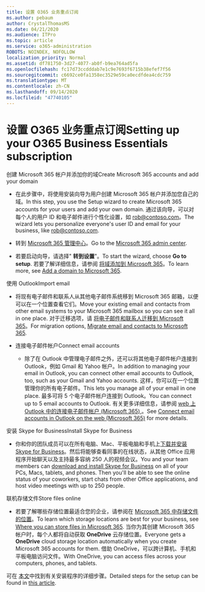 ```yaml
---
title: 设置 O365 业务重点订阅
ms.author: pebaum
author: CrystalThomasMS
ms.date: 04/21/2020
ms.audience: ITPro
ms.topic: article
ms.service: o365-administration
ROBOTS: NOINDEX, NOFOLLOW
localization_priority: Normal
ms.assetid: df781750-3d27-4077-ab0f-b9ea764ad5fa
ms.openlocfilehash: fc17d73ccdddab7e1c9e7693f6715b38efef7f56
ms.sourcegitcommit: c6692ce0fa1358ec3529e59ca0ecdfdea4cdc759
ms.translationtype: MT
ms.contentlocale: zh-CN
ms.lasthandoff: 09/14/2020
ms.locfileid: "47740105"
---
```

# <a name="setting-up-your-o365-business-essentials-subscription"></a><span data-ttu-id="2b35e-102">设置 O365 业务重点订阅</span><span class="sxs-lookup"><span data-stu-id="2b35e-102">Setting up your O365 Business Essentials subscription</span></span>

<span data-ttu-id="2b35e-103">创建 Microsoft 365 帐户并添加你的域</span><span class="sxs-lookup"><span data-stu-id="2b35e-103">Create Microsoft 365 accounts and add your domain</span></span>
  
- <span data-ttu-id="2b35e-104">在此步骤中，将使用安装向导为用户创建 Microsoft 365 帐户并添加您自己的域。</span><span class="sxs-lookup"><span data-stu-id="2b35e-104">In this step, you use the Setup wizard to create Microsoft 365 accounts for your users and add your own domain.</span></span> <span data-ttu-id="2b35e-105">通过该向导，可以对每个人的用户 ID 和电子邮件进行个性化设置，如 [rob@contoso.com](mailto:rob@contoso.com)。</span><span class="sxs-lookup"><span data-stu-id="2b35e-105">The wizard lets you personalize everyone's user ID and email for your business, like [rob@contoso.com](mailto:rob@contoso.com).</span></span>
    
- <span data-ttu-id="2b35e-106">转到 [Microsoft 365 管理中心](https://login.partner.microsoftonline.cn/)。</span><span class="sxs-lookup"><span data-stu-id="2b35e-106">Go to the [Microsoft 365 admin center](https://login.partner.microsoftonline.cn/).</span></span>
    
- <span data-ttu-id="2b35e-107">若要启动向导，请选择" **转到设置**"。</span><span class="sxs-lookup"><span data-stu-id="2b35e-107">To start the wizard, choose **Go to setup**.</span></span> <span data-ttu-id="2b35e-108">若要了解详细信息，请参阅 [将域添加到 Microsoft 365](https://docs.microsoft.com/microsoft-365/admin/setup/add-domain)。</span><span class="sxs-lookup"><span data-stu-id="2b35e-108">To learn more, see [Add a domain to Microsoft 365](https://docs.microsoft.com/microsoft-365/admin/setup/add-domain).</span></span>
    
<span data-ttu-id="2b35e-109">使用 Outlook</span><span class="sxs-lookup"><span data-stu-id="2b35e-109">Import email</span></span>
  
- <span data-ttu-id="2b35e-110">将现有电子邮件和联系人从其他电子邮件系统移到 Microsoft 365 邮箱，以便可以在一个位置查看它们。</span><span class="sxs-lookup"><span data-stu-id="2b35e-110">Move your existing email and contacts from other email systems to your Microsoft 365 mailbox so you can see it all in one place.</span></span> <span data-ttu-id="2b35e-111">对于迁移选项，请 [将电子邮件和联系人迁移到 Microsoft 365](https://docs.microsoft.com/microsoft-365/admin/setup/migrate-email-and-contacts-admin)。</span><span class="sxs-lookup"><span data-stu-id="2b35e-111">For migration options, [Migrate email and contacts to Microsoft 365](https://docs.microsoft.com/microsoft-365/admin/setup/migrate-email-and-contacts-admin).</span></span>
    
- <span data-ttu-id="2b35e-112">连接电子邮件帐户</span><span class="sxs-lookup"><span data-stu-id="2b35e-112">Connect email accounts</span></span>
    
  - <span data-ttu-id="2b35e-113">除了在 Outlook 中管理电子邮件之外，还可以将其他电子邮件帐户连接到 Outlook，例如 Gmail 和 Yahoo 帐户。</span><span class="sxs-lookup"><span data-stu-id="2b35e-113">In addition to managing your email in Outlook, you can connect other email accounts to Outlook, too, such as your Gmail and Yahoo accounts.</span></span> <span data-ttu-id="2b35e-114">这样，你可以在一个位置管理你的所有电子邮件。</span><span class="sxs-lookup"><span data-stu-id="2b35e-114">This lets you manage all of your email in one place.</span></span> <span data-ttu-id="2b35e-115">最多可将 5 个电子邮件帐户连接到 Outlook。</span><span class="sxs-lookup"><span data-stu-id="2b35e-115">You can connect up to 5 email accounts to Outlook.</span></span> <span data-ttu-id="2b35e-116">有关更多详细信息，请参阅 [web 上 Outlook 中的连接电子邮件帐户 (Microsoft 365) ](https://support.office.com/Article/Connect-email-accounts-in-Outlook-on-the-web-Office-365-d7012ff0-924f-4f78-8aca-c3912d886c4d) 。</span><span class="sxs-lookup"><span data-stu-id="2b35e-116">See [Connect email accounts in Outlook on the web (Microsoft 365)](https://support.office.com/Article/Connect-email-accounts-in-Outlook-on-the-web-Office-365-d7012ff0-924f-4f78-8aca-c3912d886c4d) for more details.</span></span> 
    
<span data-ttu-id="2b35e-117">安装 Skype for Business</span><span class="sxs-lookup"><span data-stu-id="2b35e-117">Install Skype for Business</span></span>
  
- <span data-ttu-id="2b35e-p105">你和你的团队成员可以在所有电脑、Mac、平板电脑和手机上[下载并安装 Skype for Business](https://support.office.com/Article/download-and-install-Skype-for-Business-8a0d4da8-9d58-44f9-9759-5c8f340cb3fb)。然后将能够查看同事的在线状态，从其他 Office 应用程序开始聊天以及主持最多容纳 250 人的视频会议。</span><span class="sxs-lookup"><span data-stu-id="2b35e-p105">You and your team members can [download and install Skype for Business](https://support.office.com/Article/download-and-install-Skype-for-Business-8a0d4da8-9d58-44f9-9759-5c8f340cb3fb) on all of your PCs, Macs, tablets, and phones. Then you'll be able to see the online status of your coworkers, start chats from other Office applications, and host video meetings with up to 250 people.</span></span> 
    
<span data-ttu-id="2b35e-120">联机存储文件</span><span class="sxs-lookup"><span data-stu-id="2b35e-120">Store files online</span></span>
  
- <span data-ttu-id="2b35e-121">若要了解哪些存储位置最适合您的企业，请参阅在 [Microsoft 365 中存储文件的位置](https://support.office.com/article/c7c20284-bc94-47f4-9728-d28e9daf0790.aspx)。</span><span class="sxs-lookup"><span data-stu-id="2b35e-121">To learn which storage locations are best for your business, see [Where you can store files in Microsoft 365](https://support.office.com/article/c7c20284-bc94-47f4-9728-d28e9daf0790.aspx).</span></span> <span data-ttu-id="2b35e-122">当你为其创建 Microsoft 365 帐户时，每个人都将自动获取 **OneDrive** 云存储位置。</span><span class="sxs-lookup"><span data-stu-id="2b35e-122">Everyone gets a **OneDrive** cloud storage location automatically when you create Microsoft 365 accounts for them.</span></span> <span data-ttu-id="2b35e-123">借助 OneDrive，可以跨计算机、手机和平板电脑访问文件。</span><span class="sxs-lookup"><span data-stu-id="2b35e-123">With OneDrive, you can access files across your computers, phones, and tablets.</span></span> 
    
<span data-ttu-id="2b35e-124">可在 [本文](https://docs.microsoft.com/microsoft-365/admin/setup/setup)中找到有关安装程序的详细步骤。</span><span class="sxs-lookup"><span data-stu-id="2b35e-124">Detailed steps for the setup can be found in [this article](https://docs.microsoft.com/microsoft-365/admin/setup/setup).</span></span>
  

